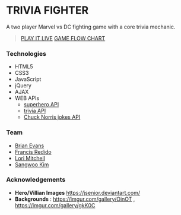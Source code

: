 # TRIVIA FIGHTER
A two player Marvel vs DC fighting game with a core trivia mechanic.

> [PLAY IT LIVE](http://triviafighter.redidofrancis.space/)
> [GAME FLOW CHART](resources/etc/flow.pdf)

### Technologies
- HTML5
- CSS3
- JavaScript
- jQuery
- AJAX
- WEB APIs
    - [superhero API](http://www.superheroapi.com/)
    - [trivia API](https://opentdb.com)
    - [Chuck Norris jokes API](https://api.chucknorris.io/)


### Team

- [Brian Evans](https://github.com/sloumdrone)
- [Francis Redido](https://github.com/sicnarfodider/)
- [Lori Mitchell](https://github.com/lmitchell524)
- [Sangwoo Kim](https://github.com/sangwoo89118)

### Acknowledgements
- **Hero/Villian Images** https://jsenior.deviantart.com/
- **Backgrounds** : https://imgur.com/gallery/OinOT , https://imgur.com/gallery/gkK0C
